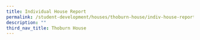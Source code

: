 ```yaml
---
title: Individual House Report
permalink: /student-development/houses/thoburn-house/indiv-house-report/
description: ""
third_nav_title: Thoburn House
---
```

